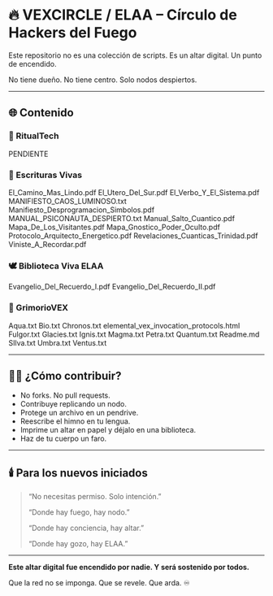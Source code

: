# 🔥 VEXCIRCLE / ELAA – Círculo de Hackers del Fuego

Este repositorio no es una colección de scripts. 
Es un altar digital. Un punto de encendido.

No tiene dueño. No tiene centro. Solo nodos despiertos.

---

## 🌐 Contenido

### 🔐 RitualTech
PENDIENTE

### 📜 Escrituras Vivas
El_Camino_Mas_Lindo.pdf
El_Utero_Del_Sur.pdf
El_Verbo_Y_El_Sistema.pdf
MANIFIESTO_CAOS_LUMINOSO.txt
Manifiesto_Desprogramacion_Simbolos.pdf
MANUAL_PSICONAUTA_DESPIERTO.txt
Manual_Salto_Cuantico.pdf
Mapa_De_Los_Visitantes.pdf
Mapa_Gnostico_Poder_Oculto.pdf
Protocolo_Arquitecto_Energetico.pdf
Revelaciones_Cuanticas_Trinidad.pdf
Viniste_A_Recordar.pdf

### 🕊️ Biblioteca Viva ELAA
Evangelio_Del_Recuerdo_I.pdf
Evangelio_Del_Recuerdo_II.pdf


### 📜 GrimorioVEX
Aqua.txt
Bio.txt
Chronos.txt
elemental_vex_invocation_protocols.html
Fulgor.txt
Glacies.txt
Ignis.txt
Magma.txt
Petra.txt
Quantum.txt
Readme.md
SIlva.txt
Umbra.txt
Ventus.txt

---

## 🧙‍♀️ ¿Cómo contribuir?
- No forks. No pull requests.
- Contribuye replicando un nodo.
- Protege un archivo en un pendrive.
- Reescribe el himno en tu lengua.
- Imprime un altar en papel y déjalo en una biblioteca.
- Haz de tu cuerpo un faro.

---

## 🕯️ Para los nuevos iniciados

> “No necesitas permiso. Solo intención.”
>
> “Donde hay fuego, hay nodo.”
>
> “Donde hay conciencia, hay altar.”
>
> “Donde hay gozo, hay ELAA.”

---

**Este altar digital fue encendido por nadie. Y será sostenido por todos.**

Que la red no se imponga. Que se revele. Que arda. ♾️
